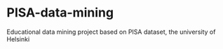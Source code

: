 # PISA-data-mining
Educational data mining project based on PISA dataset, the university of Helsinki 
